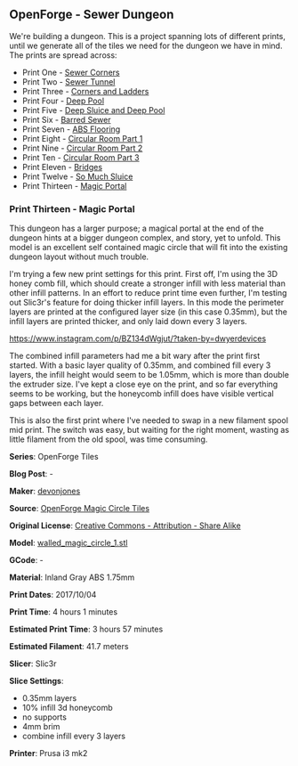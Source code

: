 ## OpenForge - Sewer Dungeon

We're building a dungeon. This is a project spanning lots of different prints, until
we generate all of the tiles we need for the dungeon we have in mind. The prints
are spread across:

 - Print One - [Sewer Corners](http://www.dwyerdevices.com/2017/09/24/sewer-dungeon-print-one/)
 - Print Two - [Sewer Tunnel](http://www.dwyerdevices.com/2017/09/24/sewer-dungeon-print-two/)
 - Print Three - [Corners and Ladders](http://www.dwyerdevices.com/2017/09/24/sewer-dungeon-print-three/)
 - Print Four - [Deep Pool](http://www.dwyerdevices.com/2017/09/24/sewer-dungeon-print-4/)
 - Print Five - [Deep Sluice and Deep Pool](http://www.dwyerdevices.com/2017/09/29/sewer-dungeon-print-five/)
 - Print Six - [Barred Sewer](http://www.dwyerdevices.com/2017/09/29/sewer-dungeon-print-six/)
 - Print Seven - [ABS Flooring](http://www.dwyerdevices.com/2017/09/29/sewer-dungeon-print-seven/)
 - Print Eight - [Circular Room Part 1](http://www.dwyerdevices.com/2017/10/02/sewer-dungeon-print-eight/)
 - Print Nine - [Circular Room Part 2](http://www.dwyerdevices.com/2017/10/03/sewer-dungeon-print-nine/)
 - Print Ten - [Circular Room Part 3](http://www.dwyerdevices.com/2017/10/05/sewer-dungeon-print-ten/)
 - Print Eleven - [Bridges](http://www.dwyerdevices.com/2017/10/06/sewer-dungeon-print-eleven/)
 - Print Twelve - [So Much Sluice](http://www.dwyerdevices.com/2017/10/08/sewer-dungeon-print-twelve/)
 - Print Thirteen - [Magic Portal](http://www.dwyerdevices.com/2017/10/14/sewer-dungeon-print-thirteen/)
 
### Print Thirteen - Magic Portal

This dungeon has a larger purpose; a magical portal at the end of the dungeon hints
at a bigger dungeon complex, and story, yet to unfold. This model is an excellent
self contained magic circle that will fit into the existing dungeon layout without
much trouble.

I'm trying a few new print settings for this print. First off, I'm using the 3D honey
comb fill, which should create a stronger infill with less material than other infill
patterns. In an effort to reduce print time even further, I'm testing out Slic3r's feature
for doing thicker infill layers. In this mode the perimeter layers are printed at the
configured layer size (in this case 0.35mm), but the infill layers are printed thicker,
and only laid down every 3 layers.

https://www.instagram.com/p/BZ134dWgjut/?taken-by=dwyerdevices

The combined infill parameters had me a bit wary after the print first started. With a
basic layer quality of 0.35mm, and combined fill every 3 layers, the infill height would
seem to be 1.05mm, which is more than double the extruder size. I've kept a close eye
on the print, and so far everything seems to be working, but the honeycomb infill does
have visible vertical gaps between each layer.

This is also the first print where I've needed to swap in a new filament spool mid
print. The switch was easy, but waiting for the right moment, wasting as little filament
from the old spool, was time consuming.


**Series**: OpenForge Tiles

**Blog Post**: -

**Maker**: [devonjones](https://www.thingiverse.com/devonjones)

**Source**: [OpenForge Magic Circle Tiles](https://www.thingiverse.com/thing:242715)

**Original License**: [Creative Commons - Attribution - Share Alike](http://creativecommons.org/licenses/by-sa/3.0/)

**Model**: [walled_magic_circle_1.stl](https://www.thingiverse.com/download:445910)

**GCode**: -

**Material**: Inland Gray ABS 1.75mm

**Print Dates**: 2017/10/04

**Print Time**: 4 hours 1 minutes

**Estimated Print Time**: 3 hours 57 minutes

**Estimated Filament**: 41.7 meters

**Slicer**: Slic3r

**Slice Settings**:

 - 0.35mm layers
 - 10% infill 3d honeycomb
 - no supports
 - 4mm brim
 - combine infill every 3 layers

**Printer**: Prusa i3 mk2